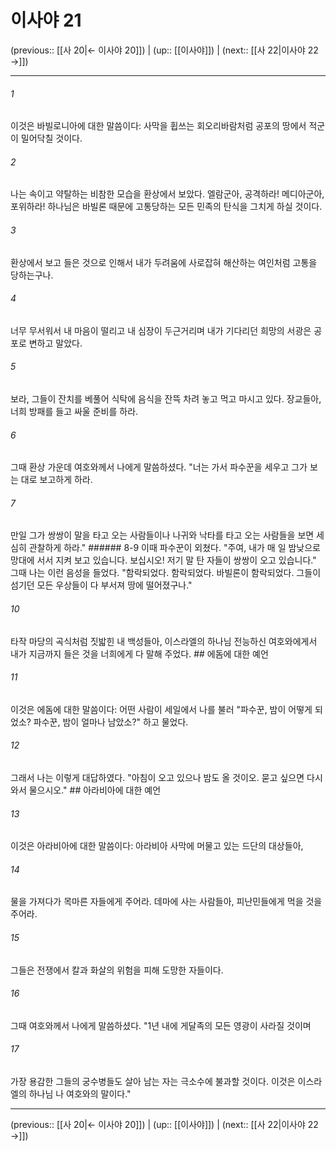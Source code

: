 # 이사야 21

(previous:: [[사 20|← 이사야 20]]) | (up:: [[이사야]]) | (next:: [[사 22|이사야 22 →]])

***




###### 1 

이것은 바빌로니아에 대한 말씀이다: 사막을 휩쓰는 회오리바람처럼 공포의 땅에서 적군이 밀어닥칠 것이다. 



###### 2 

나는 속이고 약탈하는 비참한 모습을 환상에서 보았다. 엘람군아, 공격하라! 메디아군아, 포위하라! 하나님은 바빌론 때문에 고통당하는 모든 민족의 탄식을 그치게 하실 것이다. 



###### 3 

환상에서 보고 들은 것으로 인해서 내가 두려움에 사로잡혀 해산하는 여인처럼 고통을 당하는구나. 



###### 4 

너무 무서워서 내 마음이 떨리고 내 심장이 두근거리며 내가 기다리던 희망의 서광은 공포로 변하고 말았다. 



###### 5 

보라, 그들이 잔치를 베풀어 식탁에 음식을 잔뜩 차려 놓고 먹고 마시고 있다. 장교들아, 너희 방패를 들고 싸울 준비를 하라. 



###### 6 

그때 환상 가운데 여호와께서 나에게 말씀하셨다. "너는 가서 파수꾼을 세우고 그가 보는 대로 보고하게 하라. 



###### 7 

만일 그가 쌍쌍이 말을 타고 오는 사람들이나 나귀와 낙타를 타고 오는 사람들을 보면 세심히 관찰하게 하라." ###### 8-9 이때 파수꾼이 외쳤다. "주여, 내가 매 일 밤낮으로 망대에 서서 지켜 보고 있습니다. 보십시오! 저기 말 탄 자들이 쌍쌍이 오고 있습니다." 그때 나는 이런 음성을 들었다. "함락되었다. 함락되었다. 바빌론이 함락되었다. 그들이 섬기던 모든 우상들이 다 부서져 땅에 떨어졌구나." 



###### 10 

타작 마당의 곡식처럼 짓밟힌 내 백성들아, 이스라엘의 하나님 전능하신 여호와에게서 내가 지금까지 들은 것을 너희에게 다 말해 주었다. ## 에돔에 대한 예언 



###### 11 

이것은 에돔에 대한 말씀이다: 어떤 사람이 세일에서 나를 불러 "파수꾼, 밤이 어떻게 되었소? 파수꾼, 밤이 얼마나 남았소?" 하고 물었다. 



###### 12 

그래서 나는 이렇게 대답하였다. "아침이 오고 있으나 밤도 올 것이오. 묻고 싶으면 다시 와서 물으시오." ## 아라비아에 대한 예언 



###### 13 

이것은 아라비아에 대한 말씀이다: 아라비아 사막에 머물고 있는 드단의 대상들아, 



###### 14 

물을 가져다가 목마른 자들에게 주어라. 데마에 사는 사람들아, 피난민들에게 먹을 것을 주어라. 



###### 15 

그들은 전쟁에서 칼과 화살의 위험을 피해 도망한 자들이다. 



###### 16 

그때 여호와께서 나에게 말씀하셨다. "1년 내에 게달족의 모든 영광이 사라질 것이며 



###### 17 

가장 용감한 그들의 궁수병들도 살아 남는 자는 극소수에 불과할 것이다. 이것은 이스라엘의 하나님 나 여호와의 말이다."

***

(previous:: [[사 20|← 이사야 20]]) | (up:: [[이사야]]) | (next:: [[사 22|이사야 22 →]])
